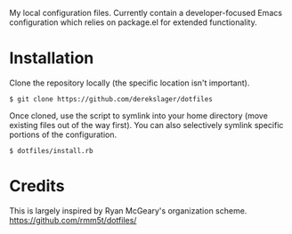 My local configuration files. Currently contain a developer-focused
Emacs configuration which relies on package.el for extended
functionality.

# Installation

Clone the repository locally (the specific location isn't important).

    $ git clone https://github.com/derekslager/dotfiles

Once cloned, use the script to symlink into your home directory (move
existing files out of the way first). You can also selectively symlink
specific portions of the configuration.

    $ dotfiles/install.rb

# Credits

This is largely inspired by Ryan McGeary's organization
scheme. https://github.com/rmm5t/dotfiles/
